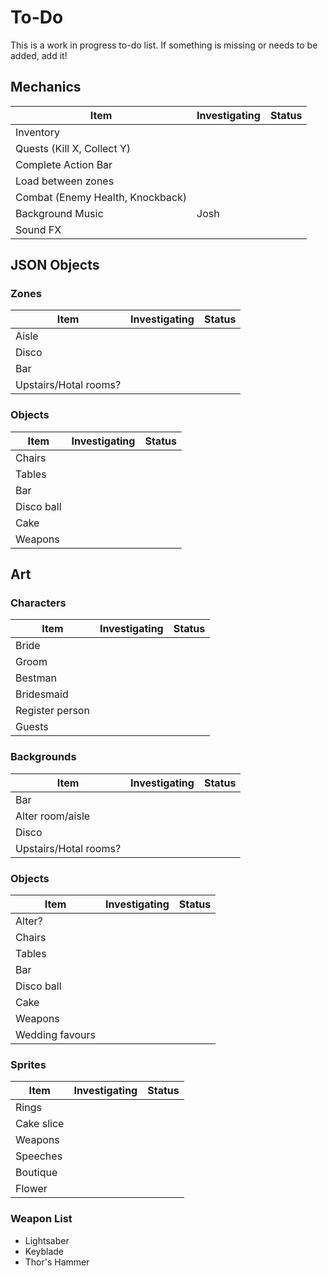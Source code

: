 # To-Do
This is a work in progress to-do list. If something is missing or needs to be added, add it! 

## Mechanics
Item | Investigating | Status 
--- | --- | ---
Inventory |  |  
Quests (Kill X, Collect Y) |  |
Complete Action Bar |  |
Load between zones |  |
Combat (Enemy Health, Knockback) |  |
Background Music | Josh |
Sound FX |  |

## JSON Objects
### Zones
Item | Investigating | Status 
--- | --- | ---
Aisle |  |
Disco |  |
Bar |  |
Upstairs/Hotal rooms? |  |

### Objects
Item | Investigating | Status 
--- | --- | ---
Chairs |  |
Tables |  |
Bar |  |
Disco ball |  |
Cake |  |
Weapons |  |

## Art
### Characters
Item | Investigating | Status 
--- | --- | ---
Bride |  |
Groom |  |
Bestman |  |
Bridesmaid |  |
Register person |  |
Guests |  |

### Backgrounds
Item | Investigating | Status 
--- | --- | ---
Bar |  |
Alter room/aisle |  |
Disco |  |
Upstairs/Hotal rooms? |  |

### Objects
Item | Investigating | Status 
--- | --- | ---
Alter? |  |
Chairs |  |
Tables |  |
Bar |  |
Disco ball |  |
Cake |  |
Weapons |  |
Wedding favours |  |

### Sprites
Item | Investigating | Status 
--- | --- | ---
Rings |  |
Cake slice |  |
Weapons |  |
Speeches |  |
Boutique |  |
Flower |  |

### Weapon List
- Lightsaber
- Keyblade
- Thor's Hammer